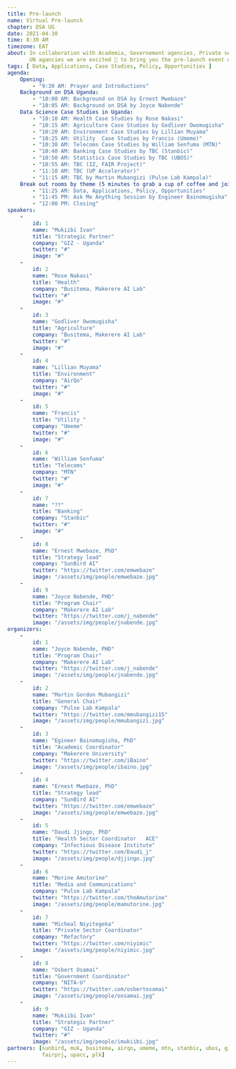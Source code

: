 ```yaml
---
title: Pre-launch
name: Virtual Pre-launch
chapter: DSA UG
date: 2021-04-30
time: 8:30 AM
timezone: EAT
about: In collaboration with Academia, Governement agencies, Private sector and 
       UN agancies we are excited 💯 to bring you the pre-launch event of DSA Uganda Chapter 🇺🇬
tags: [ Data, Applications, Case Studies, Policy, Opportunities ]
agenda: 
    Opening: 
        - "9:30 AM: Prayer and Introductions"
    Background on DSA Uganda:
        - "10:00 AM: Background on DSA by Ernest Mwebaze"
        - "10:05 AM: Background on DSA by Joyce Nabende"
    Data Science Case Studies in Uganda: 
        - "10:10 AM: Health Case Studies by Rose Nakasi"
        - "10:15 AM: Agriculture Case Studies by Godliver Owomugisha"
        - "10:20 AM: Environment Case Studies by Lillian Muyama"
        - "10:25 AM: Utility  Case Studies by Francis (Umeme)"
        - "10:30 AM: Telecoms Case Studies by William Senfuma (MTN)"
        - "10:40 AM: Banking Case Studies by TBC (Stanbic)"
        - "10:50 AM: Statistics Case Studies by TBC (UBOS)"
        - "10:55 AM: TBC (IZ, FAIR Project)"
        - "11:10 AM: TBC (UP Accelerator)"
        - "11:15 AM: TBC by Martin Mubangizi (Pulse Lab Kampala)"
    Break out rooms by theme (5 minutes to grab a cup of coffee and join rooms): 
        - "11:25 AM: Data, Applications, Policy, Opportunities"
        - "11:45 PM: Ask Me Anything Session by Engineer Bainomugisha"
        - "12:00 PM: Closing"
speakers: 
    -
        id: 1
        name: "Mukiibi Ivan"
        title: "Strategic Partner"
        company: "GIZ - Uganda"
        twitter: "#"
        image: "#"
    -
        id: 2
        name: "Rose Nakasi"
        title: "Health"
        company: "Busitema, Makerere AI Lab"
        twitter: "#"
        image: "#"
    -
        id: 3
        name: "Godliver Owomugisha"
        title: "Agriculture"
        company: "Busitema, Makerere AI Lab"
        twitter: "#"
        image: "#"
    -
        id: 4
        name: "Lillian Muyama"
        title: "Environment"
        company: "AirQo"
        twitter: "#"
        image: "#"
    -
        id: 5
        name: "Francis"
        title: "Utility "
        company: "Umeme"
        twitter: "#"
        image: "#"
    -
        id: 6
        name: "William Senfuma"
        title: "Telecoms"
        company: "MTN"
        twitter: "#"
        image: "#"
    -
        id: 7
        name: "??"
        title: "Banking"
        company: "Stanbic"
        twitter: "#"
        image: "#"
    -
        id: 8
        name: "Ernest Mwebaze, PhD"
        title: "Strategy lead"
        company: "SunBird AI"
        twitter: "https://twitter.com/emwebaze"
        image: "/assets/img/people/emwebaze.jpg"
    -
        id: 9
        name: "Joyce Nabende, PHD"
        title: "Program Chair"
        company: "Makerere AI Lab"
        twitter: "https://twitter.com/j_nabende"
        image: "/assets/img/people/jnabende.jpg"
organizers: 
    -
        id: 1
        name: "Joyce Nabende, PHD"
        title: "Program Chair"
        company: "Makerere AI Lab"
        twitter: "https://twitter.com/j_nabende"
        image: "/assets/img/people/jnabende.jpg"
    -
        id: 2
        name: "Martin Gordon Mubangizi"
        title: "General Chair"
        company: "Pulse Lab Kampala"
        twitter: "https://twitter.com/mmubangizi15"
        image: "/assets/img/people/mmubangizi.jpg"
    -
        id: 3
        name: "Egineer Bainomugisha, PhD"
        title: "Academic Coordinator"
        company: "Makerere University"
        twitter: "https://twitter.com/iBaino"
        image: "/assets/img/people/ibaino.jpg"
    -
        id: 4
        name: "Ernest Mwebaze, PhD"
        title: "Strategy lead"
        company: "SunBird AI"
        twitter: "https://twitter.com/emwebaze"
        image: "/assets/img/people/emwebaze.jpg"
    -
        id: 5
        name: "Daudi Jjingo, PhD"
        title: "Health Sector Coordinator	ACE"
        company: "Infectious Disease Institute"
        twitter: "https://twitter.com/Daudi_j"
        image: "/assets/img/people/djjingo.jpg"
    -
        id: 6
        name: "Morine Amutorine"
        title: "Media and Communications"
        company: "Pulse Lab Kampala"
        twitter: "https://twitter.com/theAmutorine"
        image: "/assets/img/people/mamutorine.jpg"
    -
        id: 7
        name: "Micheal Niyitegeka"
        title: "Private Sector Coordinator"
        company: "Refactory"
        twitter: "https://twitter.com/niyimic"
        image: "/assets/img/people/niyimic.jpg"
    -
        id: 8
        name: "Osbert Osamai"
        title: "Government Coordinator"
        company: "NITA-U"
        twitter: "https://twitter.com/osbertosamai"
        image: "/assets/img/people/oosamai.jpg"
    -
        id: 9
        name: "Mukiibi Ivan"
        title: "Strategic Partner"
        company: "GIZ - Uganda"
        twitter: "#"
        image: "/assets/img/people/imukiibi.jpg"
partners: [sunbird, muk, busitema, airqo, umeme, mtn, stanbic, ubos, giz, 
           fairprj, upacc, plk]
---
```

